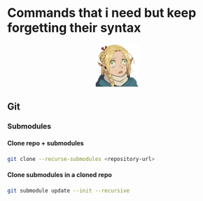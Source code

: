 # Commands that i need but keep forgetting their syntax

<p align="center">
  <img src="bruh.png" alt="Bruh" width="20%">
</p>

## Git
### Submodules
#### Clone repo + submodules
```bash
git clone --recurse-submodules <repository-url>
```
#### Clone submodules in a cloned repo
```bash
git submodule update --init --recursive
```
